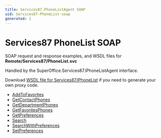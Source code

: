 ```yaml
---
title: Services87.PhoneListAgent SOAP
uid: Services87-PhoneList-soap
generated: 1
---
```


# Services87 PhoneList SOAP

SOAP request and response examples, and WSDL files for **Remote/Services87/PhoneList.svc**

Handled by the <see cref="T:SuperOffice.Services87.IPhoneListAgent">SuperOffice.Services87.IPhoneListAgent</see> interface.

Download [WSDL file for Services87/PhoneList](../Services87-PhoneList.md) if you need to generate your own proxy code.

* [AddToFavorites](AddToFavorites.md)
* [GetContactPhones](GetContactPhones.md)
* [GetDepartmentPhones](GetDepartmentPhones.md)
* [GetFavoritesPhones](GetFavoritesPhones.md)
* [GetPreferences](GetPreferences.md)
* [Search](Search.md)
* [SearchWithPreferences](SearchWithPreferences.md)
* [SetPreferences](SetPreferences.md)
